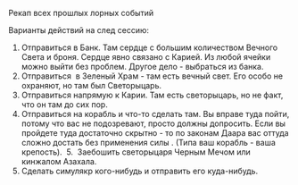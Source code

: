 Рекап всех прошлых лорных событий



Варианты действий на след сессию: 
1. Отправиться в Банк. Там сердце с большим количеством Вечного Света и броня. Сердце явно связано с Карией. Из любой ячейки можно выйти без проблем. Другое дело - выбраться из банка.
2. Отправиться  в Зеленый Храм - там есть вечный свет. Его особо не охраняют, но там был Светорыцарь.
3. Отправиться напрямую к Карии. Там есть светорыцарь, но не факт, что он там до сих пор. 
4. Отправиться на корабль и что-то сделать там. Вы вправе туда пойти, потому что вас не подозревают, просто должны допросить. Если вы пройдете туда достаточно скрытно - то по законам Даара вас оттуда сложно достать без применения силы . (Типа ваш корабль - ваша крепость). 
5.  Заебошить светорыцаря Черным Мечом или кинжалом Азахала. 
6. Сделать симулякр кого-нибудь и отправить его куда-нибудь.

